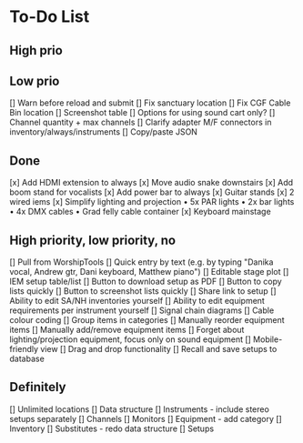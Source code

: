 # To-Do List

## High prio

## Low prio

[] Warn before reload and submit
[] Fix sanctuary location
[] Fix CGF Cable Bin location
[] Screenshot table
[] Options for using sound cart only?
[] Channel quantity + max channels
[] Clarify adapter M/F connectors in inventory/always/instruments
[] Copy/paste JSON

## Done

[x] Add HDMI extension to always
[x] Move audio snake downstairs
[x] Add boom stand for vocalists
[x] Add power bar to always
[x] Guitar stands
[x] 2 wired iems
[x] Simplify lighting and projection
   •  5x PAR lights 
   •  2x bar lights 
   •  4x DMX cables
   •  Grad felly cable container
[x] Keyboard mainstage

## High priority, low priority, no

[] Pull from WorshipTools
[] Quick entry by text (e.g. by typing "Danika vocal, Andrew gtr, Dani keyboard, Matthew piano")
[] Editable stage plot
[] IEM setup table/list
[] Button to download setup as PDF
[] Button to copy lists quickly
[] Button to screenshot lists quickly
[] Share link to setup
[] Ability to edit SA/NH inventories yourself
[] Ability to edit equipment requirements per instrument yourself
[] Signal chain diagrams
[] Cable colour coding
[] Group items in categories
[] Manually reorder equipment items
[] Manually add/remove equipment items
[] Forget about lighting/projection equipment, focus only on sound equipment
[] Mobile-friendly view
[] Drag and drop functionality
[] Recall and save setups to database

## Definitely

[] Unlimited locations
[] Data structure
   [] Instruments - include stereo setups separately
   [] Channels
   [] Monitors
   [] Equipment - add category
   [] Inventory
   [] Substitutes - redo data structure
   [] Setups